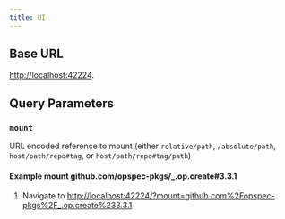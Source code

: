 ```yaml
---
title: UI
---
```


## Base URL
[http://localhost:42224](http://localhost:42224).

## Query Parameters

### `mount`
URL encoded reference to mount (either `relative/path`, `/absolute/path`, `host/path/repo#tag`, or `host/path/repo#tag/path`)

#### Example mount github.com/opspec-pkgs/_.op.create#3.3.1
1. Navigate to [http://localhost:42224/?mount=github.com%2Fopspec-pkgs%2F_.op.create%233.3.1](http://localhost:42224/?mount=github.com%2Fopspec-pkgs%2F_.op.create%233.3.1)
